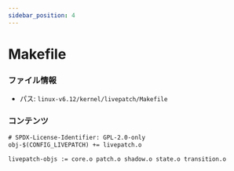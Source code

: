 ```yaml
---
sidebar_position: 4
---
```

# Makefile

### ファイル情報

- パス: `linux-v6.12/kernel/livepatch/Makefile`

### コンテンツ

```txt
# SPDX-License-Identifier: GPL-2.0-only
obj-$(CONFIG_LIVEPATCH) += livepatch.o

livepatch-objs := core.o patch.o shadow.o state.o transition.o

```
